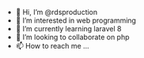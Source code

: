 - 👋 Hi, I’m @rdsproduction
- 👀 I’m interested in web programming
- 🌱 I’m currently learning laravel 8
- 💞️ I’m looking to collaborate on php
- 📫 How to reach me ...

<!---
rdsproduction/rdsproduction is a ✨ special ✨ repository because its `README.md` (this file) appears on your GitHub profile.
You can click the Preview link to take a look at your changes.
--->
